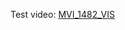 Test video: [MVI_1482_VIS](https://drive.google.com/file/d/1S2G6h3hdL6COI0G6WJhihwbTF-4aoPux/view?usp=sharing)
